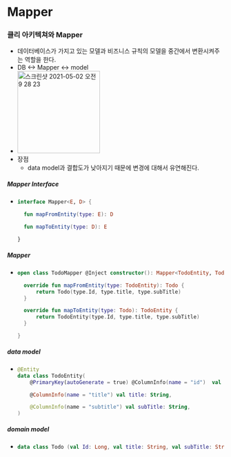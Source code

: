 # Mapper
### 클리 아키텍쳐와 Mapper
* 데이터베이스가 가지고 있는 모델과 비즈니스 규칙의 모델을 중간에서 변환시켜주는 역할을 한다.
* DB <-> Mapper <-> model
* <img width="191" alt="스크린샷 2021-05-02 오전 9 28 23" src="https://user-images.githubusercontent.com/51182964/116798307-294f3e00-ab29-11eb-8805-dec97ee7f737.png">
* 장점
  * data model과 결합도가 낮아지기 때문에 변경에 대해서 유연해진다.
##### Mapper Interface
* ```kotlin
  interface Mapper<E, D> {

    fun mapFromEntity(type: E): D

    fun mapToEntity(type: D): E

  }
##### Mapper
* ```kotlin
  open class TodoMapper @Inject constructor(): Mapper<TodoEntity, Todo> {

    override fun mapFromEntity(type: TodoEntity): Todo {
        return Todo(type.Id, type.title, type.subTitle)
    }

    override fun mapToEntity(type: Todo): TodoEntity {
        return TodoEntity(type.Id, type.title, type.subTitle)
    }

  }
##### data model
* ```kotlin
  @Entity
  data class TodoEntity(
      @PrimaryKey(autoGenerate = true) @ColumnInfo(name = "id")  val Id: Long,

      @ColumnInfo(name = "title") val title: String,

      @ColumnInfo(name = "subtitle") val subTitle: String,
  )
##### domain model
* ```kotlin
  data class Todo (val Id: Long, val title: String, val subTitle: String)
